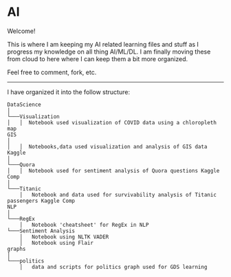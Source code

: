 # AI
Welcome! 

This is where I am keeping my AI related learning files and stuff as I progress my knowledge on all thing AI/ML/DL. I am finally moving these from cloud to here where I can keep them a bit more organized.

Feel free to comment, fork, etc.

---
I have organized it into the follow structure:

```
DataScience
│
└───Visualization
│   │  Notebook used visualization of COVID data using a chloropleth map
GIS
│
│   │  Notebooks,data used visualization and analysis of GIS data
Kaggle
│
└───Quora
│   │  Notebook used for sentiment analysis of Quora questions Kaggle Comp
│   
└───Titanic
    │   Notebook and data used for survivability analysis of Titanic passengers Kaggle Comp
NLP
│
└───RegEx
    │   Notebook 'cheatsheet' for RegEx in NLP
└───Sentiment Analysis
    │   Notebook using NLTK VADER 
    │   Notebook using Flair 
graphs
│
└───politics
    │   data and scripts for politics graph used for GDS learning
```
